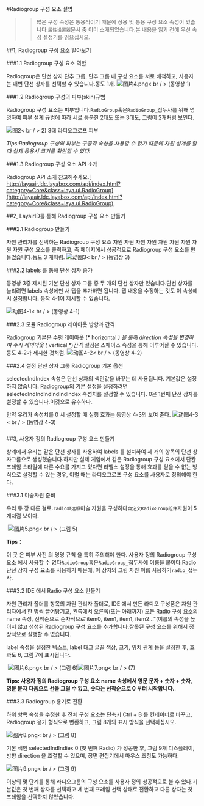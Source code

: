 #Radiogroup 구성 요소 설명

>> 많은 구성 속성은 통용적이기 때문에 상용 및 통용 구성 요소 속성이 있습니다.`属性设置器`문서 중 이미 소개되었습니다.본 내용을 읽기 전에 우선 속성 설정기를 읽으십시오.

##1, Radiogroup 구성 요소 알아보기

###1.1 Radiogroup 구성 요소 역할

Radiogroup은 단선 상자 단추 그룹, 단추 그룹 내 구성 요소를 서로 배척하고, 사용자는 매번 단선 상자를 선택할 수 있습니다.동도 1개.
![图片4.png](img/1.gif)< br / > (동영상 1)

###1.2 Radiogroup 구성의 피부(skin)규범

Radiogroup 구성 요소는 피부입니다.`RadioGroup`혹은`RadioGroup_`접두사를 위해 명명하여 피부 설계 규범에 따라 세로 등분한 2태도 또는 3태도, 그림이 2개처럼 보인다.

![图2](img/2.png)< br / > 2) 3태 라디오그로프 피부

*Tips:Radiogroup 구성의 피부는 구궁격 속성을 사용할 수 없기 때문에 자원 설계를 할 때 실제 응용시 크기를 확인할 수 있다.*

###1.3 Radiogroup 구성 요소 API 소개

Radiogroup API 소개 참고해주세요.[ http://layaair.ldc.layabox.com/api/index.html?category=Core&class=laya.ui.RadioGroup](http://layaair.ldc.layabox.com/api/index.html?category=Core&class=laya.ui.RadioGroup).




##2, LayairID를 통해 Radiogroup 구성 요소 만들기

###2.1 Radiogroup 만들기

자원 관리자를 선택하는 Radiogroup 구성 요소 자원 자원 자원 자원 자원 자원 자원 자원 자원 구성 요소를 클릭하고, 즉 페이지에서 성공적으로 Radiogroup 구성 요소를 만들었습니다.동도 3 개처럼.
​![动图3](img/3.gif)< br / > (동영상 3)



###2.2 labels 를 통해 단선 상자 증가

동영상 3중 제시된 기본 단선 상자 그룹 중 두 개의 단선 상자만 있습니다.단선 상자를 늘리려면 labels 속성에만 새 탭을 추가하면 됩니다. 탭 내용을 수정하는 것도 이 속성에서 설정합니다. 동작 4-1이 제시할 수 있습니다.

​![动图4-1](img/4-1.gif)< br / > (동영상 4-1)



###2.3 모듈 Radiogroup 레이아웃 방향과 간격

Radiogroup 기본은 수평 레이아웃 (* horizontal *) 을 통해 direction 속성을 변경하여 수직 레이아웃 (* vertical *)간격 설정은 스페이스 속성을 통해 이루어질 수 있습니다.동도 4-2가 제시한 것처럼.
![动图4-2](img/4-2.gif)< br / > (동영상 4-2)



###2.4 설정 단선 상자 그룹 Radiogroup 기본 옵션

selectedIndIndex 속성은 단선 상자의 색인값을 바꾸는 데 사용됩니다. 기본값은 설정하지 않습니다. Radiogroup의 기본 설정을 설정하려면 selectedIndIndIndIndIndIndex 속성치를 설정할 수 있습니다. 0은 1번째 단선 상자를 설정할 수 있습니다.이것으로 유추하다.

만약 우리가 속성치를 0 시 설정할 때 실행 효과는 동영상 4-3의 보여 준다.
![动图4-3](img/4-3.gif)< br / > (동영상 4-3)

### 



##3, 사용자 정의 Radiogroup 구성 요소 만들기

상례에서 우리는 같은 단선 상자를 사용하여 labels 를 설치하여 세 개의 항목의 단선 상자그룹으로 생성했습니다.하지만 실제 게임에서 같은 Radiogroup 구성 요소에서 단칸 프레임 스타일에 다른 수요를 가지고 있다면 라벨스 설정을 통해 효과를 얻을 수 없는 방식으로 설정할 수 있는 경우, 이럴 때는 라디오그로프 구성 요소를 사용자로 정의해야 한다.




###3.1 미술자원 준비

우리 두 장 다른 걸로.`radio单选框`미술 자원을 구성하다`自定义RadioGroup组件`자원이 5개처럼 보이다.



​        ![图片5.png](img/5.png)< br / > (그림 5)

**Tips**：

이 곳 은 피부 사진 의 명명 규칙 을 특히 주의해야 한다. 사용자 정의 Radiogroup 구성 요소 에서 사용할 수 없다`RadioGroup`혹은`RadioGroup_`접두사에 이름을 붙이다.Radio 단선 상자 구성 요소를 사용하기 때문에, 이 상자의 그림 자원 이름 사용하기`radio_`접두사.



###3.2 IDE 에서 Radio 구성 요소 만들기

자원 관리자 폴더를 항목의 자원 관리자 폴더로, IDE 에서 만든 라디오 구성품은 자원 관리자에서 한 명씩 끌어당기고, 왼쪽에서 오른쪽(또는 아래까지) 모든 Radio 구성 요소의 name 속성, 선착순으로 순차적으로'item0, item1, item1, item2..."(이름의 속성을 높이지 않고 생성된 Radiogroup 구성 요소를 추가합니다.잘못된 구성 요소를 위해서 정상적으로 실행할 수 없습니다.

label 속성을 설정한 텍스트, label 태그 글꼴 색상, 크기, 위치 관계 등을 설정한 후, 효과도 6, 그림 7에 표시됩니다.



​        ![图片6.png](img/6.png)< br / > (그림 6)![图片7.png](img/7.png)< br / > (7)

​**Tips: 사용자 정의 Radiogroup 구성 요소 name 속성에서 영문 문자 + 숫자 + 숫자, 영문 문자 다음으로 선을 그릴 수 없고, 숫자는 선착순으로 0 부터 시작합니다.**.



###3.3 Radiogroup 용기로 전환

하위 항목 속성을 수정한 후 전체 구성 요소는 단축키 Ctrl + B 를 컨테이너로 바꾸고, Radiogroup 용기 형식으로 변환하고, 그림 8개의 표시 방식을 선택하십시오.

​![图片8.png](img/8.png)< br / > (그림 8)



기본 색인 selectedIndIndiex 0 (첫 번째 Radio) 가 성공한 후, 그림 9개 디스플레이, 방향 direction 을 조절할 수 있으며, 장면 편집기에서 마우스 조정도 가능하다.

​![图片9.png](img/9.png)< br / > (그림 9)

이상의 몇 단계를 통해 라디오그룹의 구성 요소를 사용자 정의 성공적으로 볼 수 있다.기본값은 첫 번째 상자를 선택하고 세 번째 프레임 선택 상태로 전환하고 다른 상자는 첫 프레임을 선택하지 않았습니다.